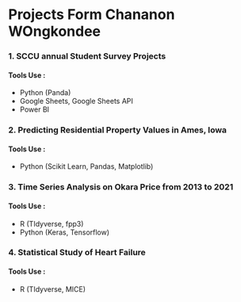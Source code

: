 # Projects Form Chananon WOngkondee
### 1. SCCU annual Student Survey Projects

#### Tools Use : 
- Python (Panda)
- Google Sheets, Google Sheets API
- Power BI

### 2. Predicting Residential Property Values in Ames, Iowa
#### Tools Use :
- Python (Scikit Learn, Pandas, Matplotlib)

### 3. Time Series Analysis on Okara Price from 2013 to 2021
#### Tools Use :
- R (TIdyverse, fpp3)
- Python (Keras, Tensorflow)

### 4. Statistical Study of Heart Failure 	
#### Tools Use :
- R (TIdyverse, MICE)

